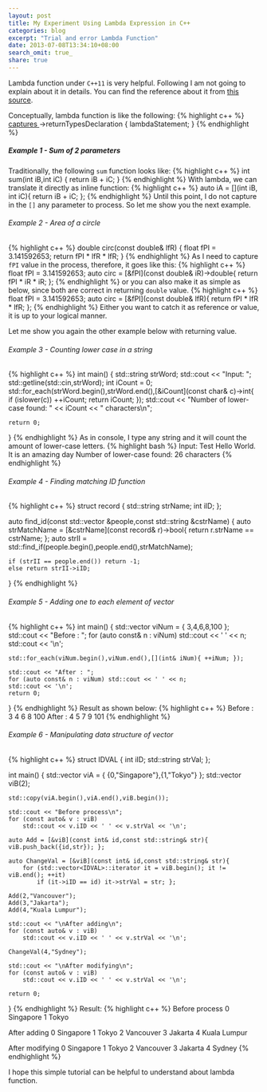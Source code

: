```yaml
---
layout: post
title: My Experiment Using Lambda Expression in C++
categories: blog
excerpt: "Trial and error Lambda Function"
date: 2013-07-08T13:34:10+08:00
search_omit: true_
share: true
---
```


Lambda function under ``C++11`` is very helpful. Following I am not going to explain about it in details. You can find the reference about it from <a href="http://en.cppreference.com/w/cpp/language/lambda">this source</a>.

Conceptually, lambda function is like the following:
{% highlight c++ %}
[ captures ]( parameters )->returnTypesDeclaration { lambdaStatement; }
{% endhighlight %}

##### Example 1 - Sum of 2 parameters
Traditionally, the following ``sum`` function looks like:
{% highlight c++ %}
int sum(int iB,int iC) {
    return iB + iC;
}
{% endhighlight %}
With lambda, we can translate it directly as inline function:
{% highlight c++ %}
auto iA = [](int iB, int iC){ return iB + iC; };
{% endhighlight %}
Until this point, I do not capture in the ``[]`` any parameter to process. So let me show you the next example.

###### Example 2 - Area of a circle
{% highlight c++ %}
double circ(const double& lfR) {
    float fPI = 3.141592653;
    return fPI * lfR * lfR;
}
{% endhighlight %}
As I need to capture ``fPI`` value in the process, therefore, it goes like this:
{% highlight c++ %}
float fPI = 3.141592653;
auto circ = [&fPI](const double& iR)->double{ return fPI * iR * iR; };
{% endhighlight %}
or you can also make it as simple as below, since both are correct in returning ``double`` value.
{% highlight c++ %}
float fPI = 3.141592653;
auto circ = [&fPI](const double& lfR){ return fPI * lfR * lfR; };
{% endhighlight %}
Either you want to catch it as reference or value, it is up to your logical manner.

Let me show you again the other example below with returning value.

###### Example 3 - Counting lower case in a string
{% highlight c++ %}
int main()
{
    std::string strWord;
    std::cout << "Input: ";
    std::getline(std::cin,strWord);
    int iCount = 0;
    std::for_each(strWord.begin(),strWord.end(),[&iCount](const char& c)->int{ 
		if (islower(c)) ++iCount; return iCount; });
    std::cout << "Number of lower-case found: " << iCount << " characters\n"; 

    return 0;
}
{% endhighlight %}
As in console, I type any string and it will count the amount of lower-case letters.
{% highlight bash %}
Input: Test Hello World. It is an amazing day
Number of lower-case found: 26 characters
{% endhighlight %}

###### Example 4 - Finding matching ID function
{% highlight c++ %}
struct record {
    std::string strName;
    int iID;
};

auto find_id(const std::vector<record> &people,const std::string &cstrName) {
    auto strMatchName = [&cstrName](const record& r)->bool{ return r.strName == cstrName; };
    auto strII = std::find_if(people.begin(),people.end(),strMatchName);

    if (strII == people.end()) return -1;
    else return strII->iID;
}
{% endhighlight %}


###### Example 5 - Adding one to each element of vector
{% highlight c++ %}
int main() {
    std::vector<int> viNum = { 3,4,6,8,100 };
    std::cout << "Before : ";
    for (auto const& n : viNum) std::cout << ' ' << n;
    std::cout << '\n';
	
    std::for_each(viNum.begin(),viNum.end(),[](int& iNum){ ++iNum; });
	
    std::cout << "After : ";
    for (auto const& n : viNum) std::cout << ' ' << n;
    std::cout << '\n';
    return 0;
}
{% endhighlight %}
Result as shown below:
{% highlight c++ %}
Before :  3 4 6 8 100
After :  4 5 7 9 101
{% endhighlight %}

###### Example 6 - Manipulating data structure of vector
{% highlight c++ %}
struct IDVAL {
    int iID;
    std::string strVal;
};

int main()
{
    std::vector<IDVAL> viA = { {0,"Singapore"},{1,"Tokyo"} };
    std::vector<IDVAL> viB(2);

    std::copy(viA.begin(),viA.end(),viB.begin());
    
    std::cout << "Before process\n";
    for (const auto& v : viB)
        std::cout << v.iID << ' ' << v.strVal << '\n';

    auto Add = [&viB](const int& id,const std::string& str){ viB.push_back({id,str}); };

    auto ChangeVal = [&viB](const int& id,const std::string& str){ 
        for (std::vector<IDVAL>::iterator it = viB.begin(); it != viB.end(); ++it)
            if (it->iID == id) it->strVal = str; };

    Add(2,"Vancouver");
    Add(3,"Jakarta");
    Add(4,"Kuala Lumpur");

    std::cout << "\nAfter adding\n";
    for (const auto& v : viB)
        std::cout << v.iID << ' ' << v.strVal << '\n';

    ChangeVal(4,"Sydney");

    std::cout << "\nAfter modifying\n";
    for (const auto& v : viB)
        std::cout << v.iID << ' ' << v.strVal << '\n';

    return 0;
}
{% endhighlight %}
Result:
{% highlight c++ %}
Before process
0 Singapore
1 Tokyo

After adding
0 Singapore
1 Tokyo
2 Vancouver
3 Jakarta
4 Kuala Lumpur

After modifying
0 Singapore
1 Tokyo
2 Vancouver
3 Jakarta
4 Sydney
{% endhighlight %}

I hope this simple tutorial can be helpful to understand about lambda function.